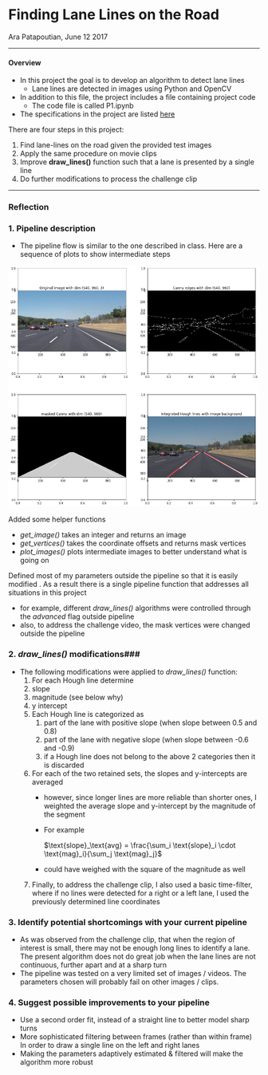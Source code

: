# **Finding Lane Lines on the Road** 

Ara Patapoutian, June 12 2017

---

#### Overview

- In this project the goal is to develop an algorithm  to detect lane lines
  - Lane lines are detected in images using Python and OpenCV
- In addition to this file, the project includes a file containing project code
  - The code file is called P1.ipynb
- The specifications in the project are listed [here](https://review.udacity.com/#!/rubrics/322/view)




There are four  steps in  this project:

1. Find lane-lines on the road given the provided test images
2. Apply the same procedure on movie clips
3. Improve **draw_lines()** function such that a lane is presented by a single line
4. Do further modifications to process the challenge clip

---

### Reflection

### 1. Pipeline description

- The pipeline flow is similar to the one described in class. Here are a sequence of plots to show intermediate steps

![](image.png)

Added some helper functions
- *get_image()* takes an integer and returns an image
- *get_vertices()* takes the coordinate offsets and returns mask vertices
- *plot_images()* plots intermediate images to better understand what is going on

Defined most of my parameters outside the pipeline so that it is easily modified . As a result there is a single pipeline function that addresses all situations in this project
- for example, different *draw_lines()* algorithms were controlled through the *advanced* flag outside pipeline
- also, to address the challenge video,  the mask vertices were changed outside the pipeline

### 2. *draw_lines()* modifications###

* The following modifications were applied to *draw_lines()* function:
  1.  For each Hough line determine 
     1. slope
     2. magnitude (see below why)
     3. y intercept
  2. Each Hough line is categorized as 
     1. part of the lane with positive slope  (when slope between 0.5 and 0.8)
     2. part of the lane with negative slope (when slope between -0.6 and -0.9)
     3. if a Hough line does not belong to the above 2 categories then it is discarded
  3. For each of the two retained sets, the slopes and y-intercepts are averaged
     * however, since longer lines are more reliable than shorter ones, I weighted the average slope and y-intercept by the magnitude of the segment

     * For example 

       $\text{slope}_\text{avg} = \frac{\sum_i \text{slope}_i \cdot \text{mag}_i}{\sum_j \text{mag}_j}$  

     * could have weighed with the square of the magnitude as well
  4. Finally, to address the challenge clip, I also used a basic time-filter, where if no lines were detected for a right or a left lane, I used the previously determined line coordinates

### 3. Identify potential shortcomings with your current pipeline

* As was observed from the challenge clip, that when the region of interest is small, there may not be enough long lines to identify a lane. The present algorithm does not do great job when the lane lines are not continuous, further apart and at a sharp turn 
* The pipeline was tested on a very limited set of images / videos. The parameters chosen will probably fail on other images / clips. 


### 4. Suggest possible improvements to your pipeline

* Use a second order fit, instead of a straight line to better model sharp turns 
* More sophisticated filtering between frames (rather than within frame) In order to draw a single line on the left and right lanes
* Making the parameters adaptively estimated & filtered will  make the algorithm more robust
